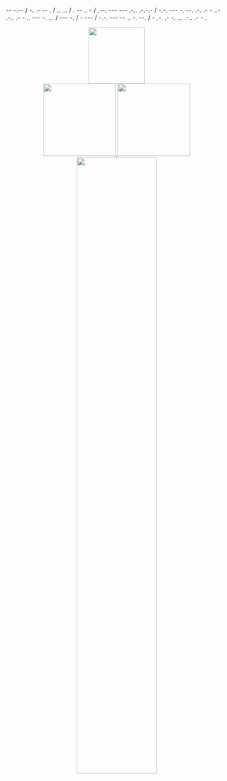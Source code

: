 <stronger>-- -.-- / -. .- -- . / .. ... / . -- .. - / .--. --- --- .-.. .-.-.- / -.-. --- -. --. .-. .- - ..- .-.. .- - .. --- -. ... / --- -. / - --- / -.-. --- -- .. -. --. / - .-. .- -. ... .-.. .- - .</stronger>
<div align="center">
  <a href="https://github.com/emitpool">
     <img src='https://github.com/emitpool/emitpool/blob/main/WhiteHat.png' height='128px' weidth'128px' target="_blank"><br>
    
  <img height="165em" src="https://github-readme-stats.vercel.app/api?username=emitpool&show_icons=true&theme=white&include_all_commits=true&count_private=true"/>
  <img height="165em" src="https://github-readme-stats.vercel.app/api/top-langs/?username=emitpool&layout=compact&langs_count=7&theme=white"/>
    <img src="https://activity-graph.herokuapp.com/graph?username=emitpool&theme=github&bg_color=20232a&hide_border=true" width="60%"/>
</div>
